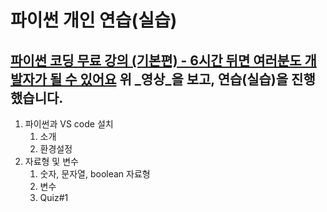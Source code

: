 파이썬 개인 연습(실습)
=====================

[파이썬 코딩 무료 강의 (기본편) - 6시간 뒤면 여러분도 개발자가 될 수 있어요](https://www.youtube.com/watch?v=kWiCuklohdY&list=WL&index=1)
위 _영상_을 보고, 연습(실습)을 진행했습니다.
------------------------------------------

1. 파이썬과 VS code 설치
    1. 소개
    2. 환경설정
1. 자료형 및 변수
    1. 숫자, 문자열, boolean 자료형
    2. 변수
    3. Quiz#1
